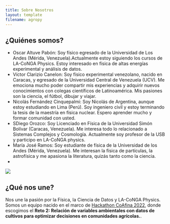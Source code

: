 ```yaml
---
title: Sobre Nosotros
layout: template
filename: agropy
---
```



## ¿Quiénes somos?

 
* Oscar Altuve Pabón: Soy físico egresado de la Universidad de Los Andes (Mérida, Venezuela).Actualmente estoy siguiendo los cursos de LA-CoNGA Physics. Estoy interesado en física de altas energías experimental y análisis de datos.
* Víctor Clarizio Canelon: Soy físico experimental venezolano, nacido en Caracas, y egresado de la Universidad Central de Venezuela (UCV). Me emociona mucho poder compartir mis experiencias y adquirir nuevos conocimientos con colegas científicos de Latinoamérica. Mis pasiones son la ciencia, el fútbol, dibujar y viajar.
* Nicolás Fernández Cinquepalmi: Soy Nicolás de Argentina, aunque estoy estudiando en Lima (Perú). Soy ingeniero civil y estoy terminando la tesis de la maestría en física nuclear. Espero aprender mucho y formar comunidad con usted.
* SDiego Orozco: Soy Licenciado en Física de la Universidad Simón Bolívar (Caracas, Venezuela). Me interesa todo lo relacionado a Sistemas Complejos y Cosmología. Actualmente soy profesor de la USB y participo en LA-CoNGA physics.
* María José Ramos: Soy estudiante de física de la Universidad de los Andes (Mérida, Venezuela). Me interesan la física de partículas, la astrofísica y me apasiona la literatura, quizás tanto como la ciencia.
* 

![](https://laconga.redclara.net/hackathon/static/media/logo-co-afina.196c0780.png)
## ¿Qué nos une? 

Nos une la pasión por la Física, la Ciencia de Datos y LA-CoNGA Physics. Somos un equipo nacido en el marco de [Hackathon CoAfina 2022](https://laconga.redclara.net/hackathon/), donde escogimos el **Reto 2: Relación de variables ambientales con datos de cultivos para optimizar decisiones en comunidades agrícolas.**.
